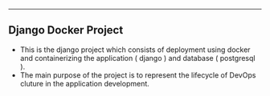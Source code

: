 ----------------------
Django Docker Project
----------------------
* This is the django project which consists of deployment using docker and containerizing the application ( django ) and database ( postgresql ).
* The main purpose of the project is to represent the lifecycle of DevOps cluture in the application development. 
